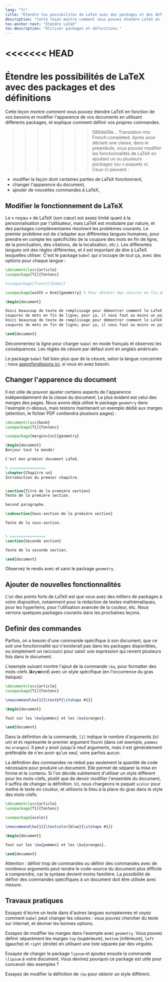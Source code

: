 ```yaml
---
lang: "fr"
title: "Étendre les possibilités de LaTeX avec des packages et des définitions"
description: "Cette leçon montre comment vous pouvez étendre LaTeX en fonction de vos besoins et modifier l'apparence de vos documents en utilisant différents packages, et explique comment définir vos propres commandes."
toc-anchor-text: "Étendre LaTeX"
toc-description: "Utiliser packages et définitions."
---
```


<<<<<<< HEAD
=======
# Étendre les possibilités de LaTeX avec des packages et des définitions

<span class="summary">Cette leçon montre comment vous pouvez étendre LaTeX en fonction de vos besoins et modifier l'apparence de vos documents en utilisant différents packages, et explique comment définir vos propres commandes.</span>

>>>>>>> 586de09e... Translation into French completed.
Après avoir déclaré une classe, dans le préambule, vous pouvez modifier les
fonctionnalités de LaTeX en ajoutant un ou plusieurs _packages_ (ou « paquets »).
Ceux-ci peuvent :

- modifier la façon dont certaines parties de LaTeX fonctionnent,
- changer l'apparence du document,
- ajouter de nouvelles commandes à LaTeX,


## Modifier le fonctionnement de LaTeX

Le « noyau » de LaTeX (son cœur) est assez limité quant à la personnalisation
par l'utilisateur, mais LaTeX est modulaire par nature, et des packages
complémentaires résolvent les problèmes courants. Le premier problème est de
s'adapter aux différentes langues humaines, pour prendre en compte les
spécificités de la coupure des mots en fin de ligne, de la ponctuation, des
citations, de la localisation, etc.). Les différentes langues ont des règles
différentes, et il est important de dire à LaTeX lesquelles utiliser. C'est le
package `babel` qui s'occupe de tout ça, avec des options pour chaque langue :

```latex
\documentclass{article}
\usepackage[T1]{fontenc}

%\usepackage[french]{babel}

\usepackage[width = 6cm]{geometry} % Pour obtenir des césures en fin de lignes

\begin{document}

Voici beaucoup de texte de remplissage pour démontrer comment le LaTeX s'occupe des
coupures de mots en fin de ligne; pour ça, il nous faut au moins un point de césure.
Voici beaucoup de texte de remplissage pour démontrer comment le LaTeX s'occupe des
coupures de mots en fin de ligne; pour ça, il nous faut au moins un point de césure.

\end{document}
```

Décommentez la ligne pour charger `babel` en mode français et observez les
conséquences. Les règles de césure par défaut sont en anglais américain.

Le package `babel` fait bien plus que de la césure, selon la langue concernée ;
nous [approfondissons ici](more-06), si vous en avez besoin.


## Changer l'apparence du document

Il est utile de pouvoir ajuster certains aspects de l'apparence indépendamment
de la classe du document. Le plus évident est celui des marges des pages. Nous
avons déjà utilisé le package `geometry` dans l'exemple ci-dessus, mais testons
maintenant un exemple dédié aux marges (attention, le fichier PDF contiendra
plusieurs pages) :

```latex
\documentclass{book}
\usepackage[T1]{fontenc}

\usepackage[margin=1in]{geometry}

\begin{document}
Bonjour tout le monde!

C'est mon premier document LaTeX.

% ================
\chapter{Chapitre un}
Introduction du premier chapitre.


\section{Titre de la première section}
Texte de la première section.

Second paragraphe.

\subsection{Sous-section de la première section}

Texte de la sous-section.


% ================
\section{Seconde section}

Texte de la seconde section.

\end{document}
```

Observez le rendu avec et sans le package `geometry`.


## Ajouter de nouvelles fonctionnalités

L'un des points forts de LaTeX est que vous avez des milliers de packages à
votre disposition, notamment pour la rédaction de textes mathématiques, pour
les hyperliens, pour l'utilisation avancée de la couleur, etc. Nous verrons
quelques packages courants dans les prochaines leçons.


## Definir des commandes

Parfois, on a besoin d'une commande spécifique à son document, que ce soit une
fonctionnalité qui n'existerait pas dans les packages disponibles, ou simplement
un raccourci pour saisir une expression qui revient plusieurs fois dans le
document.

L'exemple suivant montre l'ajout de la commande `\kw`, pour formatter des
mots-clefs (_**k**ey**w**ord_) avec un style spécifique (en l'occurrence du gras
italique):

```latex
\documentclass{article}
\usepackage[T1]{fontenc}

\newcommand\kw[1]{\textbf{\itshape #1}}

\begin{document}

Tout sur les \kw{pommes} et les \kw{oranges}.

\end{document}
```

Dans la définition de la commande, `[1]` indique le nombre d'arguments (ici un)
et `#1` représente le premier argument fourni (dans cet exemple, `pommes` ou
`oranges`). Il peut y avoir jusqu'à neuf arguments, mais il est généralement
préférable de n'en avoir qu'un seul, voire parfois aucun.

La définition des commandes ne réduit pas seulement la quantité de code
nécessaire pour produire un document. Elle permet de séparer la mise en forme et
le contenu. Si l'on décide subitement d'utiliser un style différent pour les
mots-clefs, plutôt que de devoir modifier l'ensemble du document, il suffira de
changer la définition. Ici, nous chargeons le paquet `xcolor` pour mettre le
texte en couleur, et utilisons le bleu à la place du gras dans le style des
mots-clefs:

```latex
\documentclass{article}
\usepackage[T1]{fontenc}

\usepackage{xcolor}

\newcommand\kw[1]{\textcolor{blue}{\itshape #1}}

\begin{document}

Tout sur les \kw{pommes} et les \kw{oranges}.

\end{document}
```

Attention : définir trop de commandes ou définir des commandes avec de nombreux
arguments peut rendre le code-source du document plus difficile à comprendre,
car la syntaxe devient moins familière. La possibilité de définir des commandes
spécifiques à un document doit être utilisée avec mesure.


## Travaux pratiques

Essayez d'écrire un texte dans d'autres langues européennes et voyez comment
`babel` peut changer les césures : vous pouvez chercher du texte sur internet,
et deviner les bonnes options.

Essayez de modifier les marges dans l'exemple avec `geometry`. Vous pouvez
définir séparément les marges `top` (supérieure), `bottom` (inférieure), `left`
(gauche) et `right` (droite) en utilisant une liste séparée par des virgules.

Essayez de charger le package `lipsum` et ajoutez ensuite la commande `\lipsum`
à votre document. Vous devinez pourquoi ce package est utile pour concevoir des
exemples ?

Essayez de modifier la définition de `\kw` pour obtenir un style différent.
